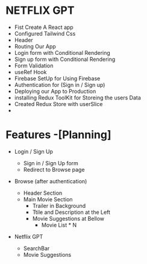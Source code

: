 # NETFLIX GPT

- Fist Create A React app
- Configured Tailwind Css
- Header
- Routing Our App
- Login form with Conditional Rendering
- Sign up form with Conditional Rendering
- Form Validation
- useRef Hook
- Firebase SetUp for Using Firebase
- Authentication for (Sign in / Sign up)
- Deploying our App to Production
- installing Redux ToolKit for Storeing the users Data
- Created Redux Store with userSlice
-

# Features -[Planning]

- Login / Sign Up

  - Sign in / Sign Up form
  - Redirect to Browse page

- Browse (after authentication)

  - Header Section
  - Main Movie Section
    - Trailer in Background
    - Ttile and Description at the Left
    - Movie Suggestions at Bellow
      - Movie List \* N

- Netflix GPT
  - SearchBar
  - Movie Suggestions
